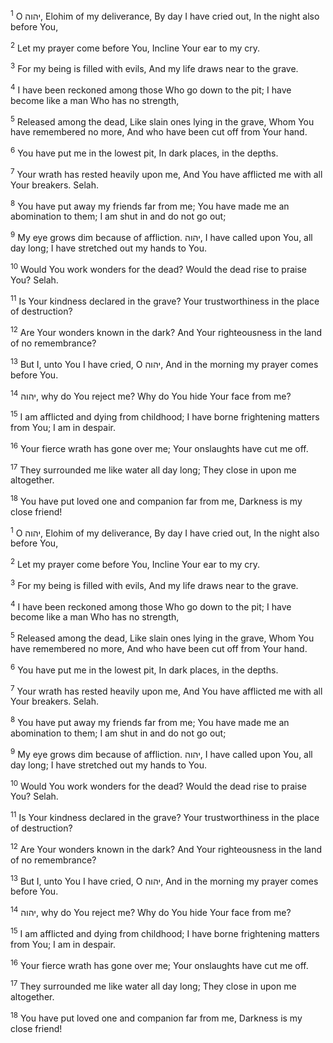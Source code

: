 <sup>1</sup> O יהוה, Elohim of my deliverance, By day I have cried out, In the night also before You,

<sup>2</sup> Let my prayer come before You, Incline Your ear to my cry.

<sup>3</sup> For my being is filled with evils, And my life draws near to the grave.

<sup>4</sup> I have been reckoned among those Who go down to the pit; I have become like a man Who has no strength,

<sup>5</sup> Released among the dead, Like slain ones lying in the grave, Whom You have remembered no more, And who have been cut off from Your hand.

<sup>6</sup> You have put me in the lowest pit, In dark places, in the depths.

<sup>7</sup> Your wrath has rested heavily upon me, And You have afflicted me with all Your breakers. Selah.

<sup>8</sup> You have put away my friends far from me; You have made me an abomination to them; I am shut in and do not go out;

<sup>9</sup> My eye grows dim because of affliction. יהוה, I have called upon You, all day long; I have stretched out my hands to You.

<sup>10</sup> Would You work wonders for the dead? Would the dead rise to praise You? Selah.

<sup>11</sup> Is Your kindness declared in the grave? Your trustworthiness in the place of destruction?

<sup>12</sup> Are Your wonders known in the dark? And Your righteousness in the land of no remembrance?

<sup>13</sup> But I, unto You I have cried, O יהוה, And in the morning my prayer comes before You.

<sup>14</sup> יהוה, why do You reject me? Why do You hide Your face from me?

<sup>15</sup> I am afflicted and dying from childhood; I have borne frightening matters from You; I am in despair.

<sup>16</sup> Your fierce wrath has gone over me; Your onslaughts have cut me off.

<sup>17</sup> They surrounded me like water all day long; They close in upon me altogether.

<sup>18</sup> You have put loved one and companion far from me, Darkness is my close friend!

<sup>1</sup> O יהוה, Elohim of my deliverance, By day I have cried out, In the night also before You,

<sup>2</sup> Let my prayer come before You, Incline Your ear to my cry.

<sup>3</sup> For my being is filled with evils, And my life draws near to the grave.

<sup>4</sup> I have been reckoned among those Who go down to the pit; I have become like a man Who has no strength,

<sup>5</sup> Released among the dead, Like slain ones lying in the grave, Whom You have remembered no more, And who have been cut off from Your hand.

<sup>6</sup> You have put me in the lowest pit, In dark places, in the depths.

<sup>7</sup> Your wrath has rested heavily upon me, And You have afflicted me with all Your breakers. Selah.

<sup>8</sup> You have put away my friends far from me; You have made me an abomination to them; I am shut in and do not go out;

<sup>9</sup> My eye grows dim because of affliction. יהוה, I have called upon You, all day long; I have stretched out my hands to You.

<sup>10</sup> Would You work wonders for the dead? Would the dead rise to praise You? Selah.

<sup>11</sup> Is Your kindness declared in the grave? Your trustworthiness in the place of destruction?

<sup>12</sup> Are Your wonders known in the dark? And Your righteousness in the land of no remembrance?

<sup>13</sup> But I, unto You I have cried, O יהוה, And in the morning my prayer comes before You.

<sup>14</sup> יהוה, why do You reject me? Why do You hide Your face from me?

<sup>15</sup> I am afflicted and dying from childhood; I have borne frightening matters from You; I am in despair.

<sup>16</sup> Your fierce wrath has gone over me; Your onslaughts have cut me off.

<sup>17</sup> They surrounded me like water all day long; They close in upon me altogether.

<sup>18</sup> You have put loved one and companion far from me, Darkness is my close friend!

